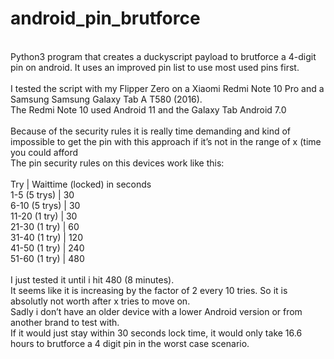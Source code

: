 <h1>android_pin_brutforce</h1>
<br>
Python3 program that creates a duckyscript payload to brutforce a 4-digit pin on android. It uses an improved pin list to use most used pins first.<br>
<br>
I tested the script with my Flipper Zero on a Xiaomi Redmi Note 10 Pro and a Samsung Samsung Galaxy Tab A T580 (2016).<br>
The Redmi Note 10 used Android 11 and the Galaxy Tab Android 7.0<br>
<br>
Because of the security rules it is really time demanding and kind of impossible to get the pin with this approach if it’s not in the range of x (time you could afford<br>
The pin security rules on this devices work like this:<br>
<br>
Try | Waittime (locked) in seconds<br>
1-5 (5 trys)  | 30<br>
6-10 (5 trys) | 30<br>
11-20 (1 try) | 30<br>
21-30 (1 try) | 60<br>
31-40 (1 try) | 120<br>
41-50 (1 try) | 240<br>
51-60 (1 try) | 480<br>
<br>
I just tested it until i hit 480 (8 minutes).<br>
It seems like it is increasing by the factor of 2 every 10 tries. So it is absolutly not worth after x tries to move on.<br>
Sadly i don’t have an older device with a lower Android version or from another brand to test with.<br>
If it would just stay within 30 seconds lock time, it would only take 16.6 hours to brutforce a 4 digit pin in the worst case scenario.<br>
